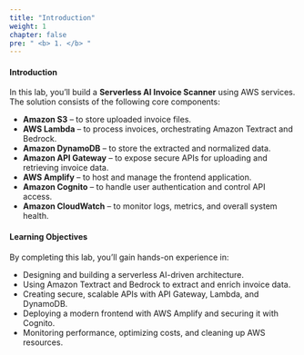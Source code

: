 ```yaml
---
title: "Introduction"
weight: 1
chapter: false
pre: " <b> 1. </b> "
---
```


#### Introduction

In this lab, you’ll build a **Serverless AI Invoice Scanner** using AWS services. The solution consists of the following core components:

-   **Amazon S3** – to store uploaded invoice files.
-   **AWS Lambda** – to process invoices, orchestrating Amazon Textract and Bedrock.
-   **Amazon DynamoDB** – to store the extracted and normalized data.
-   **Amazon API Gateway** – to expose secure APIs for uploading and retrieving invoice data.
-   **AWS Amplify** – to host and manage the frontend application.
-   **Amazon Cognito** – to handle user authentication and control API access.
-   **Amazon CloudWatch** – to monitor logs, metrics, and overall system health.

#### Learning Objectives

By completing this lab, you’ll gain hands-on experience in:

-   Designing and building a serverless AI-driven architecture.
-   Using Amazon Textract and Bedrock to extract and enrich invoice data.
-   Creating secure, scalable APIs with API Gateway, Lambda, and DynamoDB.
-   Deploying a modern frontend with AWS Amplify and securing it with Cognito.
-   Monitoring performance, optimizing costs, and cleaning up AWS resources.
